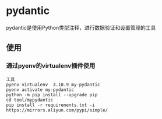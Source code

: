 # pydantic

pydantic是使用Python类型注释，进行数据验证和设置管理的工具

## 使用

### 通过pyenv的virtualenv插件使用
    工具
    pyenv virtualenv  3.10.9 my-pydantic
    pyenv activate my-pydantic
    python -m pip install --upgrade pip
    cd tool/mypydantic
    pip install -r requirements.txt -i https://mirrors.aliyun.com/pypi/simple/
